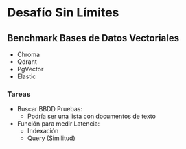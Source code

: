 # Desafío Sin Límites
## Benchmark Bases de Datos Vectoriales
* Chroma
* Qdrant
* PgVector
* Elastic

### Tareas
* Buscar BBDD Pruebas:
  * Podría ser una lista con documentos de texto
* Función para medir Latencia:
   * Indexación
   * Query (Similitud)
